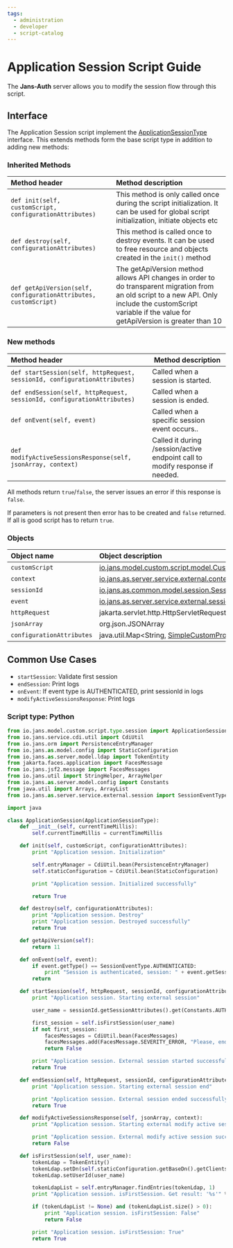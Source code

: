 ```yaml
---
tags:
  - administration
  - developer
  - script-catalog
---
```


# Application Session Script Guide

The **Jans-Auth** server allows you to modify the session flow through this script.

## Interface

The Application Session script implement
the [ApplicationSessionType](https://github.com/JanssenProject/jans/blob/main/jans-core/script/src/main/java/io/jans/model/custom/script/type/session/ApplicationSessionType.java)
interface. This extends methods form the base script type in addition to adding new methods:

### Inherited Methods

| Method header                                                    | Method description                                                                                                                                                                                         |
|:-----------------------------------------------------------------|:-----------------------------------------------------------------------------------------------------------------------------------------------------------------------------------------------------------|
| `def init(self, customScript, configurationAttributes)`          | This method is only called once during the script initialization. It can be used for global script initialization, initiate objects etc                                                                    |
| `def destroy(self, configurationAttributes)`                     | This method is called once to destroy events. It can be used to free resource and objects created in the `init()` method                                                                                   |
| `def getApiVersion(self, configurationAttributes, customScript)` | The getApiVersion method allows API changes in order to do transparent migration from an old script to a new API. Only include the customScript variable if the value for getApiVersion is greater than 10 |

### New methods

| Method header                                                             | Method description                                                           |
|:--------------------------------------------------------------------------|------------------------------------------------------------------------------|
| `def startSession(self, httpRequest, sessionId, configurationAttributes)` | Called when a session is started.                                            |
| `def endSession(self, httpRequest, sessionId, configurationAttributes)`   | Called when a session is ended.                                              |
| `def onEvent(self, event)`                                                | Called when a specific session event occurs..                                |
| `def modifyActiveSessionsResponse(self, jsonArray, context)`              | Called it during /session/active endpoint call to modify response if needed. |

All methods return `true`/`false`, the server issues an error if this response is `false`.

If parameters is not present then error has to be created and `false` returned. If all is good script has to
return `true`.
### Objects

| Object name               | Object description                                                                                                                                                                                                               |
|:--------------------------|:---------------------------------------------------------------------------------------------------------------------------------------------------------------------------------------------------------------------------------|
| `customScript`            | [io.jans.model.custom.script.model.CustomScript](https://github.com/JanssenProject/jans/blob/main/jans-core/script/src/main/java/io/jans/model/custom/script/model/CustomScript.java)                                            |
| `context`                 | [io.jans.as.server.service.external.context.ExternalScriptContext](https://github.com/JanssenProject/jans/blob/main/jans-auth-server/server/src/main/java/io/jans/as/server/service/external/context/ExternalScriptContext.java) |
| `sessionId`               | [io.jans.as.common.model.session.SessionId](https://github.com/JanssenProject/jans/blob/main/jans-auth-server/common/src/main/java/io/jans/as/common/model/session/SessionId.java)                                               |
| `event`                   | [io.jans.as.server.service.external.session.SessionEvent](https://github.com/JanssenProject/jans/blob/main/jans-auth-server/server/src/main/java/io/jans/as/server/service/external/session/SessionEvent.java)                   |
| `httpRequest`             | jakarta.servlet.http.HttpServletRequest                                                                                                                                                                                          |
| `jsonArray`               | org.json.JSONArray                                                                                                                                                                                                               |
| `configurationAttributes` | java.util.Map<String, [SimpleCustomProperty](https://github.com/JanssenProject/jans/blob/main/jans-core/util/src/main/java/io/jans/model/SimpleCustomProperty.java)>                                                             |

## Common Use Cases

- `startSession`: Validate first session
- `endSession`: Print logs
- `onEvent`: If event type is AUTHENTICATED, print sessionId in logs
- `modifyActiveSessionsResponse`: Print logs

### Script type: Python

```python
from io.jans.model.custom.script.type.session import ApplicationSessionType
from io.jans.service.cdi.util import CdiUtil
from io.jans.orm import PersistenceEntryManager
from io.jans.as.model.config import StaticConfiguration
from io.jans.as.server.model.ldap import TokenEntity
from jakarta.faces.application import FacesMessage
from io.jans.jsf2.message import FacesMessages
from io.jans.util import StringHelper, ArrayHelper
from io.jans.as.server.model.config import Constants
from java.util import Arrays, ArrayList
from io.jans.as.server.service.external.session import SessionEventType

import java

class ApplicationSession(ApplicationSessionType):
    def __init__(self, currentTimeMillis):
        self.currentTimeMillis = currentTimeMillis

    def init(self, customScript, configurationAttributes):
        print "Application session. Initialization"

        self.entryManager = CdiUtil.bean(PersistenceEntryManager)
        self.staticConfiguration = CdiUtil.bean(StaticConfiguration)

        print "Application session. Initialized successfully"

        return True   

    def destroy(self, configurationAttributes):
        print "Application session. Destroy"
        print "Application session. Destroyed successfully"
        return True   

    def getApiVersion(self):
        return 11

    def onEvent(self, event):
        if event.getType() == SessionEventType.AUTHENTICATED:
            print "Session is authenticated, session: " + event.getSessionId().getId()
        return

    def startSession(self, httpRequest, sessionId, configurationAttributes):
        print "Application session. Starting external session"

        user_name = sessionId.getSessionAttributes().get(Constants.AUTHENTICATED_USER)

        first_session = self.isFirstSession(user_name)
        if not first_session:
            facesMessages = CdiUtil.bean(FacesMessages)
            facesMessages.add(FacesMessage.SEVERITY_ERROR, "Please, end active session first!")
            return False

        print "Application session. External session started successfully"
        return True

    def endSession(self, httpRequest, sessionId, configurationAttributes):
        print "Application session. Starting external session end"

        print "Application session. External session ended successfully"
        return True

    def modifyActiveSessionsResponse(self, jsonArray, context):
        print "Application session. Starting external modify active session"

        print "Application session. External modify active session successfully"
        return False

    def isFirstSession(self, user_name):
        tokenLdap = TokenEntity()
        tokenLdap.setDn(self.staticConfiguration.getBaseDn().getClients())
        tokenLdap.setUserId(user_name)

        tokenLdapList = self.entryManager.findEntries(tokenLdap, 1)
        print "Application session. isFirstSession. Get result: '%s'" % tokenLdapList

        if (tokenLdapList != None) and (tokenLdapList.size() > 0):
            print "Application session. isFirstSession: False"
            return False

        print "Application session. isFirstSession: True"
        return True
```
